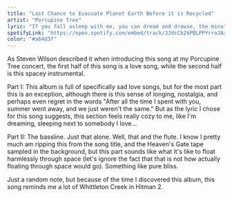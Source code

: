 ```yaml
---
title: "Last Chance to Evacuate Planet Earth Before it is Recycled"
artist: "Porcupine Tree"
lyric: "If you fall asleep with me, you can dream and drowse, the minutes turn to hours."
spotifyLink: "https://open.spotify.com/embed/track/3JdcCb2kPBLPPYrroJAaZx"
color: "#a64d3f"
---
```


As Steven Wilson described it when introducing this song at my Porcupine Tree concert, the first half of this song is a love song, while the second half is this spacey instrumental.

Part I: This album is full of specifically sad love songs, but for the most part this is an exception, although there is this sense of longing, nostalgia, and perhaps even regret in the words "After all the time I spent with you, summer went away, and we just weren't the same." But as the lyric I chose for this song suggests, this section feels really cozy to me, like I'm dreaming, sleeping next to somebody I love...

Part II: The bassline. Just that alone. Well, that and the flute. I know I pretty much am ripping this from the song title, and the Heaven's Gate tape sampled in the background, but this part sounds like what it's like to float harmlessly through space (let's ignore the fact that that is not how actually floating through space would go). Something like pure bliss.

Just a random note, but because of the time I discovered this album, this song reminds me a lot of Whittleton Creek in Hitman 2.
